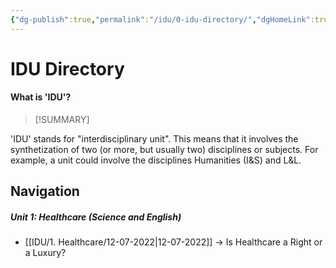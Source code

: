 ```yaml
---
{"dg-publish":true,"permalink":"/idu/0-idu-directory/","dgHomeLink":true,"dgPassFrontmatter":true}
---
```



# IDU Directory

#### What is 'IDU'?
> [!SUMMARY]
> 
'IDU' stands for "interdisciplinary unit". This means that it involves the synthetization of two (or more, but usually two) disciplines or subjects. For example, a unit could involve the disciplines Humanities (I&S) and L&L.  

## Navigation
##### Unit 1: Healthcare (Science and English)
- [[IDU/1. Healthcare/12-07-2022|12-07-2022]] → Is Healthcare a Right or a Luxury?